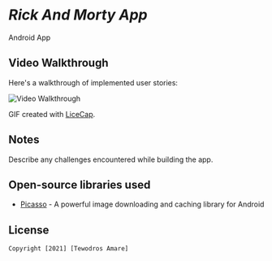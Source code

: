 # *Rick And Morty App*

Android App
## Video Walkthrough

Here's a walkthrough of implemented user stories:

<img src='insta.gif' title='Video Walkthrough' width='' alt='Video Walkthrough' />

GIF created with [LiceCap](http://www.cockos.com/licecap/).

## Notes

Describe any challenges encountered while building the app.

## Open-source libraries used

- [Picasso](https://square.github.io/picasso/) - A powerful image downloading and caching library for Android

## License

    Copyright [2021] [Tewodros Amare]
